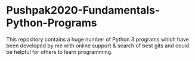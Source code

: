 # Pushpak2020-Fundamentals-Python-Programs
This repository contains a huge number of Python 3 programs which have been developed by me with online support & search of best gits and could be helpful for others to learn programming.
